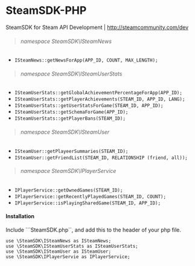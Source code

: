 # SteamSDK-PHP

SteamSDK for Steam API Development | http://steamcommunity.com/dev

> ###### namespace SteamSDK\ISteamNews
- ```ISteamNews::getNewsForApp(APP_ID, COUNT, MAX_LENGTH);```

> ###### namespace SteamSDK\ISteamUserStats
- ```ISteamUserStats::getGlobalAchievementPercentageForApp(APP_ID);```
- ```ISteamUserStats::getPlayerAchievements(STEAM_ID, APP_ID, LANG);```
- ```ISteamUserStats::getUserStatsForGame(STEAM_ID, APP_ID);```
- ```ISteamUserStats::getSchemaForGame(APP_ID);```
- ```ISteamUserStats::getPlayerBans(STEAM_ID);```

> ###### namespace SteamSDK\ISteamUser
- ```ISteamUser::getPlayeerSummaries(STEAM_ID);```
- ```ISteamUser::getFriendList(STEAM_ID, RELATIONSHIP (friend, all));```

> ###### namespace SteamSDK\IPlayerService
- ```IPlayerService::getOwnedGames(STEAM_ID);```
- ```IPlayerService::getRecentlyPlayedGames(STEAM_ID, COUNT);```
- ```IPlayerService::isPlayingSharedGame(STEAM_ID, APP_ID);```

#### Installation

Include ```SteamSDK.php``, and add this to the header of your php file.

```
use \SteamSDK\ISteamNews as ISteamNews;
use \SteamSDK\ISteamUserStats as ISteamUserStats;
use \SteamSDK\ISteamUser as ISteamUser;
use \SteamSDK\IPlayerServie as IPlayerService;
```
